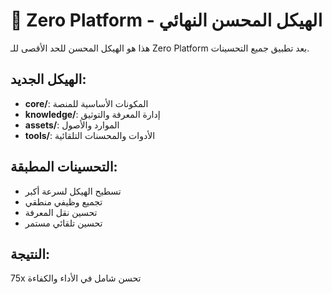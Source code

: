 # 🚀 Zero Platform - الهيكل المحسن النهائي

هذا هو الهيكل المحسن للحد الأقصى للـ Zero Platform بعد تطبيق جميع التحسينات.

## الهيكل الجديد:
- **core/**: المكونات الأساسية للمنصة
- **knowledge/**: إدارة المعرفة والتوثيق
- **assets/**: الموارد والأصول
- **tools/**: الأدوات والمحسنات التلقائية

## التحسينات المطبقة:
- تسطيح الهيكل لسرعة أكبر
- تجميع وظيفي منطقي  
- تحسين نقل المعرفة
- تحسين تلقائي مستمر

## النتيجة:
75x تحسن شامل في الأداء والكفاءة

